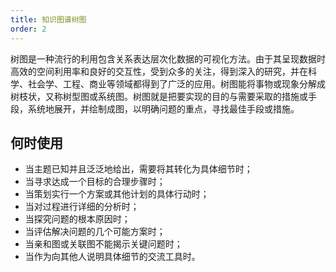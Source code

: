 ```yaml
---
title: 知识图谱树图
order: 2
---
```


树图是一种流行的利用包含关系表达层次化数据的可视化方法。由于其呈现数据时高效的空间利用率和良好的交互性，受到众多的关注，得到深入的研究，并在科学、社会学、工程、商业等领域都得到了广泛的应用。树图能将事物或现象分解成树枝状，又称树型图或系统图。树图就是把要实现的目的与需要采取的措施或手段，系统地展开，并绘制成图，以明确问题的重点，寻找最佳手段或措施。

## 何时使用

- 当主题已知并且泛泛地给出，需要将其转化为具体细节时；
- 当寻求达成一个目标的合理步骤时；
- 当策划实行一个方案或其他计划的具体行动时；
- 当对过程进行详细的分析时；
- 当探究问题的根本原因时；
- 当评估解决问题的几个可能方案时；
- 当亲和图或关联图不能揭示关键问题时；
- 当作为向其他人说明具体细节的交流工具时。
